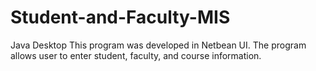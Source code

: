 # Student-and-Faculty-MIS
Java Desktop
This program was developed in Netbean UI. The program allows user to enter student, faculty, and course information.
